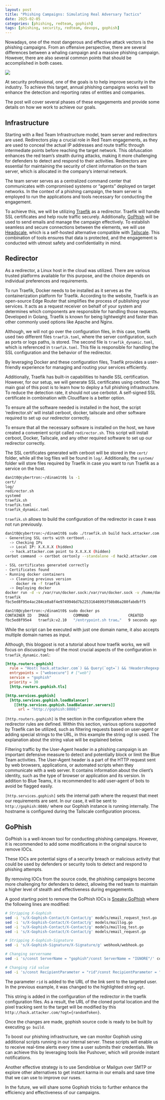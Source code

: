 ```yaml
---
layout: post
title: "Phishing Campaigns: Simulating Real Adversary Tactics"
date: 2025-02-05
categories: [phishing, redteam, gophish]
tags: [phishing, security, redteam, devops, gophish]
---
```


Nowadays, one of the most dangerous and effective attack vectors is the phishing campaigns. From an offensive perspective, there are several differences between a whaling campaign and a massive phishing campaign. However, there are also several common points that should be accomplished in both cases.

![](/img/2025-02-05.png)

At security professional, one of the goals is to help improve security in the industry. To achieve this target, annual phishing campaigns works well to enhance the detection and reporting rates of entities and companies.

The post will cover several phases of these engagements and provide some details on how we work to achieve our goals.

## Infrastructure

Starting with a Red Team Infrastructure model, team server and redirectors are used. Redirectors play a crucial role in Red Team engagements, as they are used to conceal the actual IP addresses and route traffic through intermediate points before reaching the target network. This obfuscation enhances the red team’s stealth during attacks, making it more challenging for defenders to detect and respond to their activities. Redirectors are essential for maintaining the security of client information on the team server, which is allocated in the company’s internal network.

The team server serves as a centralized command center that communicates with compromised systems or “agents” deployed on target networks. In the context of a phishing campaign, the team server is employed to run the applications and tools necessary for conducting the engagement.

To achieve this, we will be utilizing [Traefik](https://doc.traefik.io/traefik/) as a redirector. Traefik will handle SSL certificates and help route traffic securely. Additionally, [GoPhish](https://github.com/gophish/gophish) will be used to send emails and manage the campaign effectively. To establish seamless and secure connections between the elements, we will use [Headscale](https://github.com/juanfont/headscale), which is a self-hosted alternative compatible with [Tailscale](https://tailscale.com/). This combination of tools ensures that data is protected, and the engagement is conducted with utmost safety and confidentiality in mind.

## Redirector
As a redirector, a Linux host in the cloud was utilized. There are various trusted platforms available for this purpose, and the choice depends on individual preferences and requirements.

To run Traefik, Docker needs to be installed as it serves as the containerization platform for Traefik. According to the website, Traefik is an open-source Edge Router that simplifies the process of publishing your services. It acts as a request receiver on behalf of your system and determines which components are responsible for handling those requests. Developed in Golang, Traefik is known for being lightweight and faster than other commonly used options like Apache and Nginx.

Although, we will not go over the configuration files, in this case, traefik used two different files `traefik.toml`, where the server configuration, such as ports or logs paths, is stored. The second file is `traefik_dynamic.toml`, which is referenced in `traefik.toml`. This file is responsible for handling the SSL configuration and the behavior of the redirector.

By leveraging Docker and these configuration files, Traefik provides a user-friendly experience for managing and routing your services efficiently.

Additionally, Traefik has built-in capabilities to handle SSL certification. However, for our setup, we will generate SSL certificates using cerboot. The main goal of this post is to learn how to deploy a full phishing infrastructure. To reduce the detection rate, it should not use cerbotot. A self-signed SSL certificate in combination with Cloudflare is a better option.

To ensure all the software needed is installed in the host, the script ‘redirector.sh’ will install cerboot, docker, tailscale and other software required to set up our redirector correctly.

To ensure that all the necessary software is installed on the host, we have created a convenient script called `redirector.sh`. This script will install cerboot, Docker, Tailscale, and any other required software to set up our redirector correctly.

The SSL certificates generated with cerboot will be stored in the `cert/` folder, while all the log files will be found in `log/`. Additionally, the `system/` folder will store files required by Traefik in case you want to run Traefik as a service on the host.

```bash
dan1t0@cybertron:~/dinam1t0$ ls -1
cert/
log/
redirector.sh
systemd
traefik.sh
traefik.toml
traefik_dynamic.toml
```

`traefik.sh` allows to build the configuration of the redirector in case it was not run previously.

```bash
dan1t0@cybertron:~/dinam1t0$ sudo ./traefik.sh build hack.attacker.com
- Genereting SSL certs with certboot...
  -> Checking IPs
  -> Local IP: X.X.X.X (hidden)
  -> hack.attacker.com point to X.X.X.X (hidden)
cerbot command -> certbot certonly --standalone -d hack2.attacker.com --staple-ocsp --agree-tos --register-unsafely-without-email

- SSL certificates generated correctly
- Certificates found
- Running docker containers
  -> Cleaning previous version
     docker rm -f traefik
  -> Deploying docker
docker run -d -v /var/run/docker.sock:/var/run/docker.sock -v /home/dan1t0/dinam1t0/log:/log -v /home/dan1t0/dinam1t0/cert:/cert -v /home/dan1t0/dinam1t0/traefik.toml:/traefik.toml -v /home/dan1t0/dinam1t0/traefik_dynamic.toml:/traefik_dynamic.toml -p 80:80 -p 443:443 --name traefik --hostname traefik traefik:v2.10
traefik
fbc5ed8f95e4ac284ce0a8f4e9749946d7b22531646993f50b86a280fabdbff5

dan1t0@cybertron:~/dinam1t0$ sudo docker ps
CONTAINER ID   IMAGE           COMMAND                  CREATED         STATUS         PORTS                                                                      NAMES
fbc5ed8f95e4   traefik:v2.10   "/entrypoint.sh trae…"   9 seconds ago   Up 6 seconds   0.0.0.0:80->80/tcp, :::80->80/tcp, 0.0.0.0:443->443/tcp, :::443->443/tcp   traefik
```

While the script can be executed with just one domain name, it also accepts multiple domain names as input.

Although, this blogpost is not a tutorial about how traefik works, we will focus on discussing two of the most crucial aspects of the configuration in `traefik_dynamic.toml`:

```toml
[http.routers.gophish]
  rule = "Host(`hack.attacker.com`) && Query(`ogt=`) && !HeadersRegexp(`User-Agent`, `(?i:wget|curl|HTTrack|crawl|google|bot|b-o-t|spider|baidu)`)"
  entrypoints = ["websecure"] # ["web"]
  service = "gophish"
  priority = 30
  [http.routers.gophish.tls]

[http.services.gophish]
  [http.services.gophish.loadBalancer]
    [[http.services.gophish.loadBalancer.servers]]
      url = "http://gophish:8080/"
```

`[http.routers.gophish]` is the section in the configuration where the redirector rules are defined. Within this section, various options supported by Traefik can be utilized, such as filtering requests based on user-agent or adding special strings to the URL, in this example the string ogt is used. The explanation about the string value will be explained below.

Filtering traffic by the User-Agent header in a phishing campaign is an important defensive measure to detect and potentially block or limit the Blue Team activities. The User-Agent header is a part of the HTTP request sent by web browsers, applications, or automated scripts when they communicate with a web server. It contains information about the client’s identity, such as the type of browser or application and its version. In addition to Blue Teams, it is recommended to add user-agent of bots to avoid be flagged easily.

`[http.services.gophish]` sets the internal path where the request that meet our requirements are sent. In our case, it will be sent to `http://gophish:8080/` where our Gophish instance is running internally. The hostname is configured during the Tailscale configuration process.

## GoPhish
GoPhish is a well-known tool for conducting phishing campaigns. However, it is recommended to add some modifications in the original source to remove IOCs.

These IOCs are potential signs of a security breach or malicious activity that could be used by defenders or security tools to detect and respond to phishing attempts.

By removing IOCs from the source code, the phishing campaigns become more challenging for defenders to detect, allowing the red team to maintain a higher level of stealth and effectiveness during engagements.

A good starting point to remove the GoPhish IOCs is [Sneaky GoPhish](https://github.com/puzzlepeaches/sneaky_gophish) where the following lines are modified:

```bash
# Stripping X-Gophish 
sed -i 's/X-Gophish-Contact/X-Contact/g' models/email_request_test.go
sed -i 's/X-Gophish-Contact/X-Contact/g' models/maillog.go
sed -i 's/X-Gophish-Contact/X-Contact/g' models/maillog_test.go
sed -i 's/X-Gophish-Contact/X-Contact/g' models/email_request.go

# Stripping X-Gophish-Signature
sed -i 's/X-Gophish-Signature/X-Signature/g' webhook/webhook.go

# Changing servername
sed -i 's/const ServerName = "gophish"/const ServerName = "IGNORE"/' config/config.go

# Changing rid value
sed -i 's/const RecipientParameter = "rid"/const RecipientParameter = "ogt"/g' models/campaign.go

```

The parameter `rid` is added to the URL of the link sent to the targeted user. In the previous example, it was changed to the highlighted string `ogt`.

This string is added in the configuration of the redirector in the traefik configuration files. As a result, the URL of the cloned portal location and the pixel tracking sent to the target will be modified by this `http://hack.attacker.com/?ogt={randomToken}`.

Once the changes are made, gophish source code is ready to be built by executing `go build`.

To boost our phishing infrastructure, we can monitor Gophish using additional scripts running in our internal server. These scripts will enable us to receive real-time alerts every time a user submits their credentials. We can achieve this by leveraging tools like Pushover, which will provide instant notifications.

Another effective strategy is to use Sendinblue or Mailgun over SMTP or explore other alternatives to get instant karma in our emails and save time that we can use to improve our ruses.

In the future, we will share some Gophish tricks to further enhance the efficiency and effectiveness of our campaigns.
